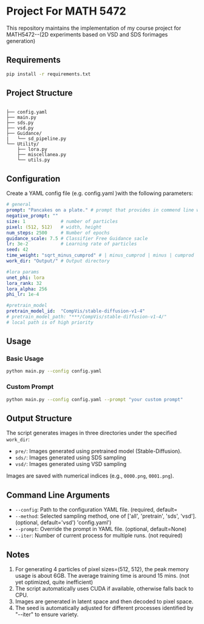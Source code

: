 # Project For MATH 5472

This repository maintains the implementation of my course project for MATH5472--(2D experiments based on VSD and SDS forimages generation)

## Requirements

```bash
pip install -r requirements.txt
```

## Project Structure

```{java}

├── config.yaml
├── main.py
├── sds.py
├── vsd.py
├── Guidance/
|   └── sd_pipeline.py 
└── Utility/
    ├── lora.py
    ├── miscellanea.py
    └── utils.py 

```

## Configuration

Create a YAML config file (e.g. config.yaml )with the following parameters:

```yaml
# general
prompt: "Pancakes on a plate." # prompt that provides in commend line will overwrite prompt in YAML file
negative_prompt: ""
size: 1             # number of particles
pixel: (512, 512)   # width, height
num_steps: 2500     # Number of epochs
guidance_scale: 7.5 # Classifier Free Guidance sacle
lr: 3e-2            # Learning rate of particles
seed: 42            
time_weight: "sqrt_minus_cumprod" # | minus_cumprod | minus | cumprod | sqrt_minus_cumprod | sqrt_cumprod | 
work_dir: "Output/" # Output directory

#lora params
unet_phi: lora
lora_rank: 32
lora_alpha: 256
phi_lr: 1e-4

#pretrain_model
pretrain_model_id:  "CompVis/stable-diffusion-v1-4"
# pretrain_model_path: "***/CompVis/stable-diffusion-v1-4/"
# local path is of high priority
```

## Usage

### Basic Usage

```bash
python main.py --config config.yaml
```

### Custom Prompt

```bash
python main.py --config config.yaml --prompt "your custom prompt"
```

## Output Structure

The script generates images in three directories under the specified `work_dir`:

- `pre/`: Images generated using pretrained model (Stable-Diffusion).
- `sds/`: Images generated using SDS sampling
- `vsd/`: Images generated using VSD sampling

Images are saved with numerical indices (e.g., `0000.png`, `0001.png`).

## Command Line Arguments

- `--config`: Path to the configuration YAML file. (required, default=
- `--method`: Selected sampling method, one of ['all', 'pretrain', 'sds', 'vsd']. (optional, default='vsd') 'config.yaml')
- `--prompt`: Override the prompt in YAML file. (optional, default=None)
- `--iter`:   Number of current process for multiple runs. (not required)

## Notes

1. For generating 4 particles of pixel sizes=(512, 512), the peak memory usage is about 6GB. The average training time is around 15 mins. (not yet optimized, quite inefficient)
2. The script automatically uses CUDA if available, otherwise falls back to CPU.
3. Images are generated in latent space and then decoded to pixel space.
4. The seed is automatically adjusted for different processes identified by "--iter" to ensure variety.